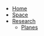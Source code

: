 - [Home](/#nested-example)
- [Space](space.md "Bigger than you can imagine")
- [Research](research/README.md)
	* [Planes](research/planes.md)
<!--* [Research](/research/README.md)
* [Research](/research/README.md) -->
